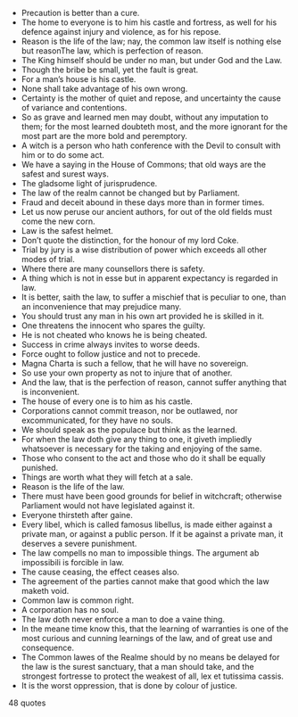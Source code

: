  - Precaution is better than a cure.
 - The home to everyone is to him his castle and fortress, as well for his defence against injury and violence, as for his repose.
 - Reason is the life of the law; nay, the common law itself is nothing else but reasonThe law, which is perfection of reason.
 - The King himself should be under no man, but under God and the Law.
 - Though the bribe be small, yet the fault is great.
 - For a man’s house is his castle.
 - None shall take advantage of his own wrong.
 - Certainty is the mother of quiet and repose, and uncertainty the cause of variance and contentions.
 - So as grave and learned men may doubt, without any imputation to them; for the most learned doubteth most, and the more ignorant for the most part are the more bold and peremptory.
 - A witch is a person who hath conference with the Devil to consult with him or to do some act.
 - We have a saying in the House of Commons; that old ways are the safest and surest ways.
 - The gladsome light of jurisprudence.
 - The law of the realm cannot be changed but by Parliament.
 - Fraud and deceit abound in these days more than in former times.
 - Let us now peruse our ancient authors, for out of the old fields must come the new corn.
 - Law is the safest helmet.
 - Don’t quote the distinction, for the honour of my lord Coke.
 - Trial by jury is a wise distribution of power which exceeds all other modes of trial.
 - Where there are many counsellors there is safety.
 - A thing which is not in esse but in apparent expectancy is regarded in law.
 - It is better, saith the law, to suffer a mischief that is peculiar to one, than an inconvenience that may prejudice many.
 - You should trust any man in his own art provided he is skilled in it.
 - One threatens the innocent who spares the guilty.
 - He is not cheated who knows he is being cheated.
 - Success in crime always invites to worse deeds.
 - Force ought to follow justice and not to precede.
 - Magna Charta is such a fellow, that he will have no sovereign.
 - So use your own property as not to injure that of another.
 - And the law, that is the perfection of reason, cannot suffer anything that is inconvenient.
 - The house of every one is to him as his castle.
 - Corporations cannot commit treason, nor be outlawed, nor excommunicated, for they have no souls.
 - We should speak as the populace but think as the learned.
 - For when the law doth give any thing to one, it giveth impliedly whatsoever is necessary for the taking and enjoying of the same.
 - Those who consent to the act and those who do it shall be equally punished.
 - Things are worth what they will fetch at a sale.
 - Reason is the life of the law.
 - There must have been good grounds for belief in witchcraft; otherwise Parliament would not have legislated against it.
 - Everyone thirsteth after gaine.
 - Every libel, which is called famosus libellus, is made either against a private man, or against a public person. If it be against a private man, it deserves a severe punishment.
 - The law compells no man to impossible things. The argument ab impossibili is forcible in law.
 - The cause ceasing, the effect ceases also.
 - The agreement of the parties cannot make that good which the law maketh void.
 - Common law is common right.
 - A corporation has no soul.
 - The law doth never enforce a man to doe a vaine thing.
 - In the meane time know this, that the learning of warranties is one of the most curious and cunning learnings of the law, and of great use and consequence.
 - The Common lawes of the Realme should by no means be delayed for the law is the surest sanctuary, that a man should take, and the strongest fortresse to protect the weakest of all, lex et tutissima cassis.
 - It is the worst oppression, that is done by colour of justice.

48 quotes